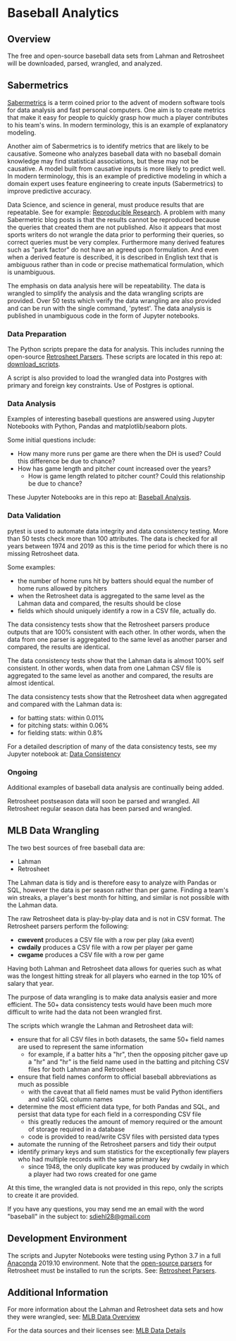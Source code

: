 # Baseball Analytics
## Overview

The free and open-source baseball data sets from Lahman and Retrosheet will be downloaded, parsed, wrangled, and analyzed.

## Sabermetrics

[Sabermetrics](https://en.wikipedia.org/wiki/Sabermetrics) is a term coined prior to the advent of modern software tools for data analysis and fast personal computers.  One aim is to create metrics that make it easy for people to quickly grasp how much a player contributes to his team's wins.  In modern terminology, this is an example of explanatory modeling.

Another aim of Sabermetrics is to identify metrics that are likely to be causative.  Someone who analyzes baseball data with no baseball domain knowledge may find statistical associations, but these may not be causative.  A model built from causative inputs is more likely to predict well.  In modern terminology, this is an example of predictive modeling in which a domain expert uses feature engineering to create inputs (Sabermetrics) to improve predictive accuracy.

Data Science, and science in general, must produce results that are repeatable.  See for example: [Reproducible Research](https://en.wikipedia.org/wiki/Reproducibility#Reproducible_research).  A problem with many Sabermetric blog posts is that the results cannot be reproduced because the queries that created them are not published.  Also it appears that most sports writers do not wrangle the data prior to performing their queries, so correct queries must be very complex.  Furthermore many  derived features such as "park factor" do not have an agreed upon formulation.  And even when a derived feature is described, it is described in English text that is ambiguous rather than in code or precise mathematical formulation, which is unambiguous.

The emphasis on data analysis here will be repeatability.  The data is wrangled to simplify the analysis and the data wrangling scripts are provided.  Over 50 tests which verify the data wrangling are also provided and can be run with the single command, 'pytest'.  The data analysis is published in unambiguous code in the form of Jupyter notebooks.

### Data Preparation

The Python scripts prepare the data for analysis.  This includes running the open-source [Retrosheet Parsers](https://github.com/sdiehl28/baseball-analytics/blob/master/RetrosheetParsers.md).  These scripts are located in this repo at: [download_scripts](https://github.com/sdiehl28/baseball-analytics/tree/master/download_scripts).

A script is also provided to load the wrangled data into Postgres with primary and foreign key constraints.  Use of Postgres is optional.

### Data Analysis

Examples of interesting baseball questions are answered using Jupyter Notebooks with Python, Pandas and matplotlib/seaborn plots.

Some initial questions include:

* How many more runs per game are there when the DH is used?  Could this difference be due to chance?
* How has game length and pitcher count increased over the years?
  * How is game length related to pitcher count?  Could this relationship be due to chance?

These Jupyter Notebooks are in this repo at: [Baseball Analysis](https://github.com/sdiehl28/baseball-analytics/tree/master/baseball_jupyter_nb).

### Data Validation

pytest is used to automate data integrity and data consistency testing.  More than 50 tests check more than 100 attributes.  The data is checked for all years between 1974 and 2019 as this is the time period for which there is no missing Retrosheet data.

Some examples:

* the number of home runs hit by batters should equal the number of home runs allowed by pitchers
* when the Retrosheet data is aggregated to the same level as the Lahman data and compared, the results should be close
* fields which should uniquely identify a row in a CSV file, actually do.

The data consistency tests show that the Retrosheet parsers produce outputs that are 100% consistent with each other.  In other words, when the data from one parser is aggregated to the same level as another parser and compared, the results are identical.

The data consistency tests show that the Lahman data is almost 100% self consistent.  In other words, when data from one Lahman CSV file is aggregated to the same level as another and compared, the results are almost identical.

The data consistency tests show that the Retrosheet data when aggregated and compared with the Lahman data is:

* for batting stats: within 0.01%
* for pitching stats: within 0.06%
* for fielding stats: within 0.8%

For a detailed description of many of the data consistency tests, see my Jupyter notebook at: [Data Consistency](https://nbviewer.jupyter.org/github/sdiehl28/baseball-analytics/blob/master/baseball_jupyter_nb/02_Data_Consistency_CSV.ipynb)

### Ongoing

Additional examples of baseball data analysis are continually being added.

Retrosheet postseason data will soon be parsed and wrangled.  All Retrosheet regular season data has been parsed and wrangled.

## MLB Data Wrangling

The two best sources of free baseball data are:

* Lahman
* Retrosheet

The Lahman data is tidy and is therefore easy to analyze with Pandas or SQL, however the data is per season rather than per game.  Finding a team's win streaks, a player's best month for hitting, and similar is not possible with the Lahman data.

The raw Retrosheet data is play-by-play data and is not in CSV format.  The Retrosheet parsers perform the following:

* **cwevent** produces a CSV file with a row per play (aka event)
* **cwdaily** produces a CSV file with a row per player per game
* **cwgame** produces a CSV file with a row per game

Having both Lahman and Retrosheet data allows for queries such as what was the longest hitting streak for all players who earned in the top 10% of salary that year.

The purpose of data wrangling is to make data analysis easier and more efficient.  The 50+ data consistency tests would have been much more difficult to write had the data not been wrangled first.

The scripts which wrangle the Lahman and Retrosheet data will:

* ensure that for all CSV files in both datasets, the same 50+ field names are used to represent the same information
  * for example, if a batter hits a "hr", then the opposing pitcher gave up a "hr" and "hr" is the field name used in the batting and pitching CSV files for both Lahman and Retrosheet
* ensure that field names conform to official baseball abbreviations as much as possible
  * with the caveat that all field names must be valid Python identifiers and valid SQL column names
* determine the most efficient data type, for both Pandas and SQL, and persist that data type for each field in a corresponding CSV file
  * this greatly reduces the amount of memory required or the amount of storage required in a database
  * code is provided to read/write CSV files with persisted data types
* automate the running of the Retrosheet parsers and tidy their output
* identify primary keys and sum statistics for the exceptionally few players who had multiple records with the same primary key
  * since 1948, the only duplicate key was produced by cwdaily in which a player had two rows created for one game

At this time, the wrangled data is not provided in this repo, only the scripts to create it are provided.

If you have any questions, you may send me an email with the word "baseball" in the subject to: sdiehl28@gmail.com

## Development Environment

The scripts and Jupyter Notebooks were testing using Python 3.7 in a full [Anaconda](https://www.anaconda.com/distribution/) 2019.10 environment.  Note that the [open-source parsers](https://sourceforge.net/projects/chadwick/) for Retrosheet must be installed to run the scripts.  See:  [Retrosheet Parsers](https://github.com/sdiehl28/baseball-analytics/blob/master/RetrosheetParsers.md).

## Additional Information

For more information about the Lahman and Retrosheet data sets and how they were wrangled, see: [MLB Data Overview](https://github.com/sdiehl28/baseball-analytics/blob/master/MLB_Data_Overview.md)

For the data sources and their licenses see: [MLB Data Details](https://github.com/sdiehl28/baseball-analytics/blob/master/MLB_Data_Details.md)